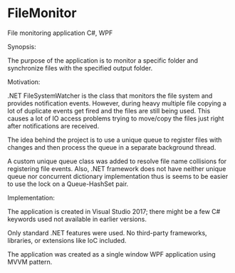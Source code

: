 # FileMonitor
File monitoring application C#, WPF

Synopsis:

The purpose of the application is to monitor a specific folder and synchronize files with the specified output folder.

Motivation:

.NET FileSystemWatcher is the class that monitors the file system and provides notification events.
However, during heavy multiple file copying a lot of duplicate events get fired and the files are still being used. This causes a lot of IO access problems trying to move/copy the files just right after notifications are received.

The idea behind the project is to use a unique queue to register files with changes and then process the queue in a separate background thread.

A custom unique queue class was added to resolve file name collisions for registering file events. Also, .NET framework does not have neither unique queue nor concurrent dictionary implementation thus is seems to be easier to use the lock on a Queue-HashSet pair.

Implementation:

The application is created in Visual Studio 2017; there might be a few C# keywords used not available in earlier versions.

Only standard .NET features were used. No third-party frameworks, libraries, or extensions like IoC included.

The application was created as a single window WPF application using MVVM pattern.
